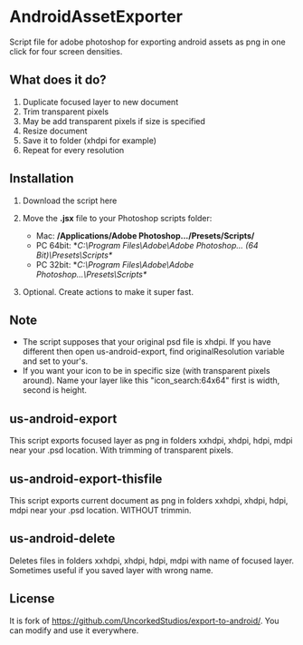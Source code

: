 # AndroidAssetExporter
Script file for adobe photoshop for exporting android assets as png in one click for four screen densities.

## What does it do?

1. Duplicate focused layer to new document
2. Trim transparent pixels
3. May be add transparent pixels if size is specified
4. Resize document
5. Save it to folder (xhdpi for example)
6. Repeat for every resolution

## Installation
1. Download the script here

2. Move the **.jsx** file to your Photoshop scripts folder:

	- Mac: **/Applications/Adobe Photoshop.../Presets/Scripts/**
	- PC 64bit: **C:\Program Files\Adobe\Adobe Photoshop... (64 Bit)\Presets\Scripts\**
	- PC 32bit: **C:\Program Files\Adobe\Adobe Photoshop...\Presets\Scripts\**
	
3. Optional. Create actions to make it super fast.

## Note
* The script supposes that your original psd file is xhdpi. If you have different then open us-android-export, find originalResolution variable and set to your's. 
* If you want your icon to be in specific size (with transparent pixels around). Name your layer like this "icon_search:64x64" first is width, second is height.

## us-android-export 
This script exports focused layer as png in folders xxhdpi, xhdpi, hdpi, mdpi near your .psd location. With trimming of transparent pixels.

## us-android-export-thisfile
This script exports current document as png in folders xxhdpi, xhdpi, hdpi, mdpi near your .psd location. WITHOUT trimmin.

## us-android-delete
Deletes files in folders xxhdpi, xhdpi, hdpi, mdpi with name of focused layer. Sometimes useful if you saved layer with wrong name.

## License
It is fork of https://github.com/UncorkedStudios/export-to-android/. You can modify and use it everywhere.
